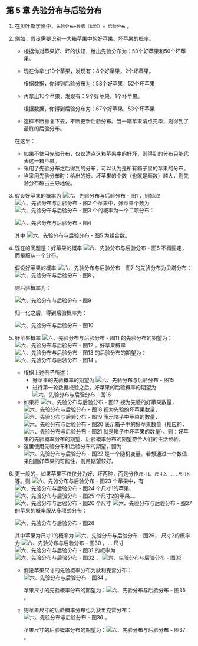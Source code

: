 ## 第 5 章 先验分布与后验分布

1. 在贝叶斯学派中，`先验分布+数据（似然）= 后验分布` 。

2. 例如：假设需要识别一大箱苹果中的好苹果、坏苹果的概率。

   - 根据你对苹果好、坏的认知，给出先验分布为：50个好苹果和50个坏苹果。

   - 现在你拿出10个苹果，发现有：8个好苹果，2个坏苹果。

     根据数据，你得到后验分布为：58个好苹果，52个坏苹果

   - 再拿出10个苹果，发现有：9个好苹果，1个坏苹果。

     根据数据，你得到后验分布为：67个好苹果，53个坏苹果

   - 这样不断重复下去，不断更新后验分布。当一箱苹果清点完毕，则得到了最终的后验分布。

   在这里：

   - 如果不使用先验分布，仅仅清点这箱苹果中的好坏，则得到的分布只能代表这一箱苹果。
   - 采用了先验分布之后得到的分布，可以认为是所有箱子里的苹果的分布。
   - 当采用先验分布时：给出的好、坏苹果的个数（也就是频数）越大，则先验分布越占主导地位。

3. 假设好苹果的概率为 ![六、先验分布与后验分布 - 图1](https://gitee.com/wugenqiang/PictureBed/raw/master/NoteBook/20200619144446.svg) ，则抽取 ![六、先验分布与后验分布 - 图2](https://gitee.com/wugenqiang/PictureBed/raw/master/NoteBook/20200619144449.svg) 个苹果中，好苹果个数为 ![六、先验分布与后验分布 - 图3](https://gitee.com/wugenqiang/PictureBed/raw/master/NoteBook/20200619144452.svg) 个的概率为一个二项分布：

   ![六、先验分布与后验分布 - 图4](https://gitee.com/wugenqiang/PictureBed/raw/master/NoteBook/20200619144456.svg)

   其中 ![六、先验分布与后验分布 - 图5](https://gitee.com/wugenqiang/PictureBed/raw/master/NoteBook/20200619144459.svg) 为组合数。

4. 现在的问题是：好苹果的概率 ![六、先验分布与后验分布 - 图6](https://gitee.com/wugenqiang/PictureBed/raw/master/NoteBook/20200619144503.svg) 不再固定，而是服从一个分布。

   假设好苹果的概率 ![六、先验分布与后验分布 - 图7](https://gitee.com/wugenqiang/PictureBed/raw/master/NoteBook/20200619144507.svg) 的先验分布为贝塔分布：![六、先验分布与后验分布 - 图8](https://gitee.com/wugenqiang/PictureBed/raw/master/NoteBook/20200619144510.svg) 。

   则后验概率为：

   ![六、先验分布与后验分布 - 图9](https://gitee.com/wugenqiang/PictureBed/raw/master/NoteBook/20200619144514.svg)

   归一化之后，得到后验概率为：

   ![六、先验分布与后验分布 - 图10](https://gitee.com/wugenqiang/PictureBed/raw/master/NoteBook/20200619144521.svg)

5. 好苹果概率 ![六、先验分布与后验分布 - 图11](https://gitee.com/wugenqiang/PictureBed/raw/master/NoteBook/20200619144527.svg) 的先验分布的期望为：![六、先验分布与后验分布 - 图12](https://gitee.com/wugenqiang/PictureBed/raw/master/NoteBook/20200619144524.svg) 。好苹果概率 ![六、先验分布与后验分布 - 图13](https://gitee.com/wugenqiang/PictureBed/raw/master/NoteBook/20200619144530.svg) 的后验分布的期望为：![六、先验分布与后验分布 - 图14](https://gitee.com/wugenqiang/PictureBed/raw/master/NoteBook/20200619144534.svg) 。

   - 根据上述例子所述：
     - 好苹果的先验概率的期望为 ![六、先验分布与后验分布 - 图15](https://gitee.com/wugenqiang/PictureBed/raw/master/NoteBook/20200619144537.svg)
     - 进行第一轮数据校验之后，好苹果的后验概率的期望为 ![六、先验分布与后验分布 - 图16](https://gitee.com/wugenqiang/PictureBed/raw/master/NoteBook/20200619144541.svg)
   - 如果将 ![六、先验分布与后验分布 - 图17](https://gitee.com/wugenqiang/PictureBed/raw/master/NoteBook/20200619144545.svg) 视为先验的好苹果数量， ![六、先验分布与后验分布 - 图18](https://gitee.com/wugenqiang/PictureBed/raw/master/NoteBook/20200619144548.svg) 视为先验的坏苹果数量， ![六、先验分布与后验分布 - 图19](https://gitee.com/wugenqiang/PictureBed/raw/master/NoteBook/20200619144551.svg) 表示箱子中苹果的数量， ![六、先验分布与后验分布 - 图20](https://gitee.com/wugenqiang/PictureBed/raw/master/NoteBook/20200619144555.svg) 表示箱子中的好苹果数量（相应的， ![六、先验分布与后验分布 - 图21](https://gitee.com/wugenqiang/PictureBed/raw/master/NoteBook/20200619144558.svg) 就是箱子中坏苹果的数量）。则：好苹果的先验概率分布的期望、后验概率分布的期望符合人们的生活经验。
   - 这里使用先验分布和后验分布的期望，因为 ![六、先验分布与后验分布 - 图22](https://gitee.com/wugenqiang/PictureBed/raw/master/NoteBook/20200619144607.svg) 是一个随机变量。若想通过一个数值来刻画好苹果的可能性，则用期望较好。

6. 更一般的，如果苹果不仅仅分为好、坏两种，而是分作`尺寸1、尺寸2、...尺寸K`等。则 ![六、先验分布与后验分布 - 图23](https://gitee.com/wugenqiang/PictureBed/raw/master/NoteBook/20200619144613.svg) 个苹果中，有 ![六、先验分布与后验分布 - 图24](https://gitee.com/wugenqiang/PictureBed/raw/master/NoteBook/20200619144618.svg) 个尺寸1的苹果、 ![六、先验分布与后验分布 - 图25](https://gitee.com/wugenqiang/PictureBed/raw/master/NoteBook/20200619144625.svg) 个尺寸2的苹果….![六、先验分布与后验分布 - 图26](https://static.bookstack.cn/projects/huaxiaozhuan-ai/534c29ab3c44fff321b09444753881a2.svg) 个尺寸 ![六、先验分布与后验分布 - 图27](https://gitee.com/wugenqiang/PictureBed/raw/master/NoteBook/20200619144629.svg) 的苹果的概率服从多项式分布：

   ![六、先验分布与后验分布 - 图28](https://gitee.com/wugenqiang/PictureBed/raw/master/NoteBook/20200619144633.svg)

   其中苹果为尺寸1的概率为 ![六、先验分布与后验分布 - 图29](https://gitee.com/wugenqiang/PictureBed/raw/master/NoteBook/20200619144637.svg)， 尺寸2的概率为 ![六、先验分布与后验分布 - 图30](https://gitee.com/wugenqiang/PictureBed/raw/master/NoteBook/20200619144640.svg) ，… 尺寸 ![六、先验分布与后验分布 - 图31](https://gitee.com/wugenqiang/PictureBed/raw/master/NoteBook/20200619144643.svg) 的概率为 ![六、先验分布与后验分布 - 图32](https://gitee.com/wugenqiang/PictureBed/raw/master/NoteBook/20200619144647.svg) ， ![六、先验分布与后验分布 - 图33](https://gitee.com/wugenqiang/PictureBed/raw/master/NoteBook/20200619144651.svg)

   - 假设苹果尺寸的先验概率分布为狄利克雷分布：![六、先验分布与后验分布 - 图34](https://gitee.com/wugenqiang/PictureBed/raw/master/NoteBook/20200619144655.svg) 。

     苹果尺寸的先验概率分布的期望为：![六、先验分布与后验分布 - 图35](https://gitee.com/wugenqiang/PictureBed/raw/master/NoteBook/20200619144659.svg) 。

   - 则苹果尺寸的后验概率分布也为狄里克雷分布：![六、先验分布与后验分布 - 图36](https://gitee.com/wugenqiang/PictureBed/raw/master/NoteBook/20200619144702.svg) 。

     苹果尺寸的后验概率分布的期望为：![六、先验分布与后验分布 - 图37](https://gitee.com/wugenqiang/PictureBed/raw/master/NoteBook/20200619144706.svg) 。